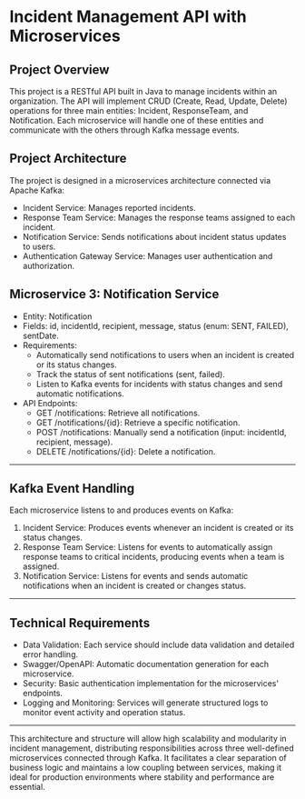 # Incident Management API with Microservices
## Project Overview
This project is a RESTful API built in Java to manage incidents within an organization. 
The API will implement CRUD (Create, Read, Update, Delete) operations for three main entities: Incident, ResponseTeam, and Notification. 
Each microservice will handle one of these entities and communicate with the others through Kafka message events.

## Project Architecture
The project is designed in a microservices architecture connected via Apache Kafka:

- Incident Service: Manages reported incidents.
- Response Team Service: Manages the response teams assigned to each incident.
- Notification Service: Sends notifications about incident status updates to users.
- Authentication Gateway Service: Manages user authentication and authorization.

## Microservice 3: Notification Service
- Entity: Notification
- Fields: id, incidentId, recipient, message, status (enum: SENT, FAILED), sentDate.
- Requirements:
  - Automatically send notifications to users when an incident is created or its status changes.
  - Track the status of sent notifications (sent, failed).
  - Listen to Kafka events for incidents with status changes and send automatic notifications.
- API Endpoints:
  - GET /notifications: Retrieve all notifications.
  - GET /notifications/{id}: Retrieve a specific notification.
  - POST /notifications: Manually send a notification (input: incidentId, recipient, message).
  - DELETE /notifications/{id}: Delete a notification.

___


## Kafka Event Handling
Each microservice listens to and produces events on Kafka:

1. Incident Service: Produces events whenever an incident is created or its status changes.
2. Response Team Service: Listens for events to automatically assign response teams to critical incidents, producing events when a team is assigned.
3. Notification Service: Listens for events and sends automatic notifications when an incident is created or changes status.

___ 
## Technical Requirements
- Data Validation: Each service should include data validation and detailed error handling.
- Swagger/OpenAPI: Automatic documentation generation for each microservice.
- Security: Basic authentication implementation for the microservices' endpoints.
- Logging and Monitoring: Services will generate structured logs to monitor event activity and operation status.

___

This architecture and structure will allow high scalability and modularity in incident management, distributing responsibilities across three well-defined microservices connected through Kafka. It facilitates a clear separation of business logic and maintains a low coupling between services, making it ideal for production environments where stability and performance are essential.
